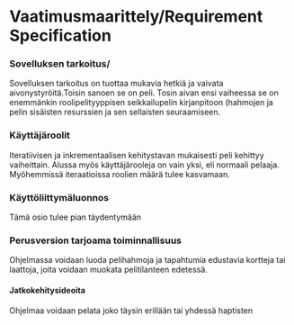# Vaatimusmaarittely/Requirement Specification 

### Sovelluksen tarkoitus/

Sovelluksen tarkoitus on tuottaa mukavia hetkiä ja vaivata aivonystyröitä.Toisin sanoen se on peli. Tosin aivan ensi vaiheessa se on enemmänkin roolipelityyppisen seikkailupelin kirjanpitoon (hahmojen ja pelin sisäisten resurssien ja sen sellaisten seuraamiseen. 

### Käyttäjäroolit 

Iteratiivisen ja inkrementaalisen kehitystavan mukaisesti peli kehittyy vaiheittain. Alussa myös käyttäjärooleja on vain yksi, eli normaali pelaaja. Myöhemmissä iteraatioissa roolien määrä tulee kasvamaan. 

### Käyttöliittymäluonnos

Tämä osio tulee pian täydentymään

### Perusversion tarjoama toiminnallisuus
Ohjelmassa voidaan luoda pelihahmoja ja tapahtumia edustavia kortteja tai laattoja, joita voidaan muokata pelitilanteen edetessä. 

#### Jatkokehitysideoita
Ohjelmaa voidaan pelata joko täysin erillään tai yhdessä haptisten 

 
 
